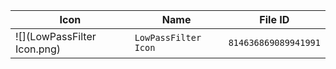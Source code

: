 | Icon | Name | File ID |
| ---  | ---  | ---     |
| ![](LowPassFilter Icon.png) | `LowPassFilter Icon` | `814636869089941991` |
